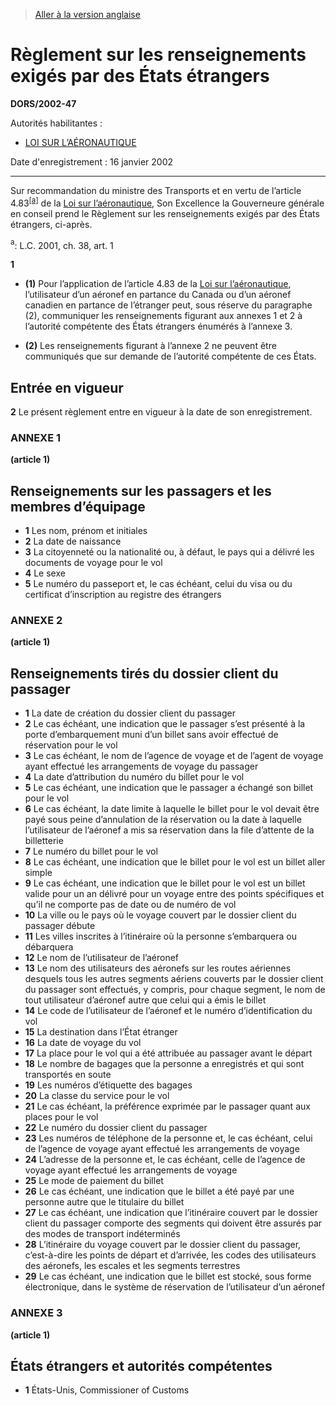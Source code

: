 > [Aller à la version anglaise](/en/Regulations/Statutory%20Orders%20and%20Regulations/2002/47.md)

# Règlement sur les renseignements exigés par des États étrangers

**DORS/2002-47**

Autorités habilitantes : 
- [LOI SUR L’AÉRONAUTIQUE](/fr/Lois/Lois%20révisées%20du%20Canada/A/A-2.md)

Date d'enregistrement : 16 janvier 2002

----------

Sur recommandation du ministre des Transports et en vertu de l’article 4.83<sup><a href='#footnotea_f'>[a]</a></sup> de la [Loi sur l’aéronautique](/fr/Lois/Lois%20révisées%20du%20Canada/A/A-2.md), Son Excellence la Gouverneure générale en conseil prend le Règlement sur les renseignements exigés par des États étrangers, ci-après.

<a name='footnotea_f'><sup>a</sup></a>: L.C. 2001, ch. 38, art. 1<br />



**1** 

- **(1)** Pour l’application de l’article 4.83 de la [Loi sur l’aéronautique](/fr/Lois/Lois%20révisées%20du%20Canada/A/A-2.md), l’utilisateur d’un aéronef en partance du Canada ou d’un aéronef canadien en partance de l’étranger peut, sous réserve du paragraphe (2), communiquer les renseignements figurant aux annexes 1 et 2 à l’autorité compétente des États étrangers énumérés à l’annexe 3.

- **(2)** Les renseignements figurant à l’annexe 2 ne peuvent être communiqués que sur demande de l’autorité compétente de ces États.




## Entrée en vigueur


**2** Le présent règlement entre en vigueur à la date de son enregistrement.




### **ANNEXE 1** 
**(article 1)**

## Renseignements sur les passagers et les membres d’équipage

- **1** Les nom, prénom et initiales
- **2** La date de naissance
- **3** La citoyenneté ou la nationalité ou, à défaut, le pays qui a délivré les documents de voyage pour le vol
- **4** Le sexe
- **5** Le numéro du passeport et, le cas échéant, celui du visa ou du certificat d’inscription au registre des étrangers



### **ANNEXE 2** 
**(article 1)**

## Renseignements tirés du dossier client du passager

- **1** La date de création du dossier client du passager
- **2** Le cas échéant, une indication que le passager s’est présenté à la porte d’embarquement muni d’un billet sans avoir effectué de réservation pour le vol
- **3** Le cas échéant, le nom de l’agence de voyage et de l’agent de voyage ayant effectué les arrangements de voyage du passager
- **4** La date d’attribution du numéro du billet pour le vol
- **5** Le cas échéant, une indication que le passager a échangé son billet pour le vol
- **6** Le cas échéant, la date limite à laquelle le billet pour le vol devait être payé sous peine d’annulation de la réservation ou la date à laquelle l’utilisateur de l’aéronef a mis sa réservation dans la file d’attente de la billetterie
- **7** Le numéro du billet pour le vol
- **8** Le cas échéant, une indication que le billet pour le vol est un billet aller simple
- **9** Le cas échéant, une indication que le billet pour le vol est un billet valide pour un an délivré pour un voyage entre des points spécifiques et qu’il ne comporte pas de date ou de numéro de vol
- **10** La ville ou le pays où le voyage couvert par le dossier client du passager débute
- **11** Les villes inscrites à l’itinéraire où la personne s’embarquera ou débarquera
- **12** Le nom de l’utilisateur de l’aéronef
- **13** Le nom des utilisateurs des aéronefs sur les routes aériennes desquels tous les autres segments aériens couverts par le dossier client du passager sont effectués, y compris, pour chaque segment, le nom de tout utilisateur d’aéronef autre que celui qui a émis le billet
- **14** Le code de l’utilisateur de l’aéronef et le numéro d’identification du vol
- **15** La destination dans l’État étranger
- **16** La date de voyage du vol
- **17** La place pour le vol qui a été attribuée au passager avant le départ
- **18** Le nombre de bagages que la personne a enregistrés et qui sont transportés en soute
- **19** Les numéros d’étiquette des bagages
- **20** La classe du service pour le vol
- **21** Le cas échéant, la préférence exprimée par le passager quant aux places pour le vol
- **22** Le numéro du dossier client du passager
- **23** Les numéros de téléphone de la personne et, le cas échéant, celui de l’agence de voyage ayant effectué les arrangements de voyage
- **24** L’adresse de la personne et, le cas échéant, celle de l’agence de voyage ayant effectué les arrangements de voyage
- **25** Le mode de paiement du billet
- **26** Le cas échéant, une indication que le billet a été payé par une personne autre que le titulaire du billet
- **27** Le cas échéant, une indication que l’itinéraire couvert par le dossier client du passager comporte des segments qui doivent être assurés par des modes de transport indéterminés
- **28** L’itinéraire du voyage couvert par le dossier client du passager, c’est-à-dire les points de départ et d’arrivée, les codes des utilisateurs des aéronefs, les escales et les segments terrestres
- **29** Le cas échéant, une indication que le billet est stocké, sous forme électronique, dans le système de réservation de l’utilisateur d’un aéronef



### **ANNEXE 3** 
**(article 1)**

## États étrangers et autorités compétentes

- **1** États-Unis, Commissioner of Customs

